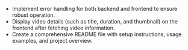 - Implement error handling for both backend and frontend to ensure robust operation.
- Display video details (such as title, duration, and thumbnail) on the frontend after fetching video information.
- Create a comprehensive README file with setup instructions, usage examples, and project overview.